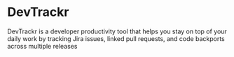 # DevTrackr
DevTrackr is a developer productivity tool that helps you stay on top of your daily work by tracking Jira issues, linked pull requests, and code backports across multiple releases
